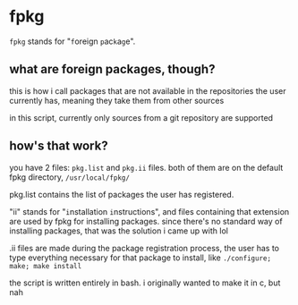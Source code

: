 # fpkg
`fpkg` stands for "`f`oreign `p`ac`k`a`g`e".

## what are foreign packages, though?

this is how i call packages that are not available in the repositories the user currently has, meaning they take them from other sources

in this script, currently only sources from a git repository are supported

## how's that work?

you have 2 files: `pkg.list` and `pkg.ii` files. both of them are on the default fpkg directory, `/usr/local/fpkg/`

pkg.list contains the list of packages the user has registered.

"ii" stands for "`i`nstallation `i`nstructions", and files containing that extension are used by fpkg for installing packages. since there's no standard way of installing packages, that was the solution i came up with lol

.ii files are made during the package registration process, the user has to type everything necessary for that package to install, like `./configure; make; make install`

the script is written entirely in bash. i originally wanted to make it in c, but nah
